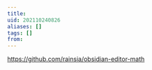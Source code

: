 ```yaml
---
title: 
uid: 202110240826
aliases: []
tags: []
from: 
---
```

https://github.com/rainsia/obsidian-editor-math